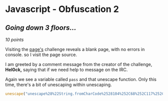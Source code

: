 # Javascript - Obfuscation 2
## *Going down 3 floors...*
*10 points*

Visiting the [page's](http://challenge01.root-me.org/web-client/ch12/ch12.html) challenge reveals a blank page, with no errors in console. so I visit the page source.

I am greeted by a comment message from the creator of the challenge, **Hel0ck,** saying that if we need help to message on the IRC.

Again we see a variable called `pass` and that unescape function. Only this time, there's a bit of unescaping within unescaping.

```js
unescape("unescape%28%22String.fromCharCode%2528104%252C68%252C117%252C102%252C106%252C100%252C107%252C105%252C49%252C53%252C54%2529%22%29");
```